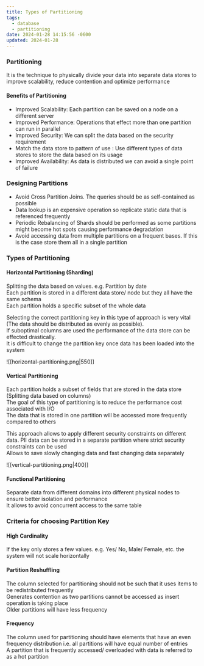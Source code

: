 ```yaml
---
title: Types of Partitioning
tags:
  - database
  - partitioning
date: 2024-01-28 14:15:56 -0600
updated: 2024-01-28
---
```


### Partitioning

It is the technique to physically divide your data into separate data stores to improve scalability, reduce contention and optimize performance

#### Benefits of Partitioning

* Improved Scalability: Each partition can be saved on a node on a different server
* Improved Performance: Operations that effect more than one partition can run in parallel
* Improved Security: We can split the data based on the security requirement
* Match the data store to pattern of use : Use different types of data stores to store the data based on its usage
* Improved Availability: As data is distributed we can avoid a single point of failure

### Designing Partitions

* Avoid Cross Partition Joins. The queries should be as self-contained as possible
* Data lookup is an expensive operation so replicate static data that is referenced frequently
* Periodic Rebalancing of Shards should be performed as some partitions might become hot spots causing performance degradation
* Avoid accessing data from multiple partitions on a frequent bases. If this is the case store them all in a single partition

### Types of Partitioning

#### Horizontal Partitioning (Sharding)
Splitting the data based on values. e.g. Partition by date  
Each partition is stored in a different data store/ node but they all have the same schema  
Each partition holds a specific subset of the whole data

Selecting the correct partitioning key in this type of approach is very vital (The data should be distributed as evenly as possible).  
If suboptimal columns are used the performance of the data store can be effected drastically.  
It is difficult to change the partition key once data has been loaded into the system

![[horizontal-partitioning.png|550]]

#### Vertical Partitioning
Each partition holds a subset of fields that are stored in the data store (Splitting data based on columns)  
The goal of this type of partitioning is to reduce the performance cost associated with I/O  
The data that is stored in one partition will be accessed more frequently compared to others

This approach allows to apply different security constraints on different data. PII data can be stored in a separate partition where strict security constraints can be used  
Allows to save slowly changing data and fast changing data separately

![[vertical-partitioning.png|400]]

#### Functional Partitioning
Separate data from different domains into different physical nodes to ensure better isolation and performance  
It allows to avoid concurrent access to the same table

### Criteria for choosing Partition Key

#### High Cardinality
If the key only stores a few values. e.g. Yes/ No, Male/ Female, etc. the system will not scale horizontally

#### Partition Reshuffling
The column selected for partitioning should not be such that it uses items to be redistributed frequently  
Generates contention as two partitions cannot be accessed as insert operation is taking place  
Older partitions will have less frequency

#### Frequency
The column used for partitioning should have elements that have an even frequency distribution i.e. all partitions will have equal number of entries  
A partition that is frequently accessed/ overloaded with data is referred to as a hot partition
